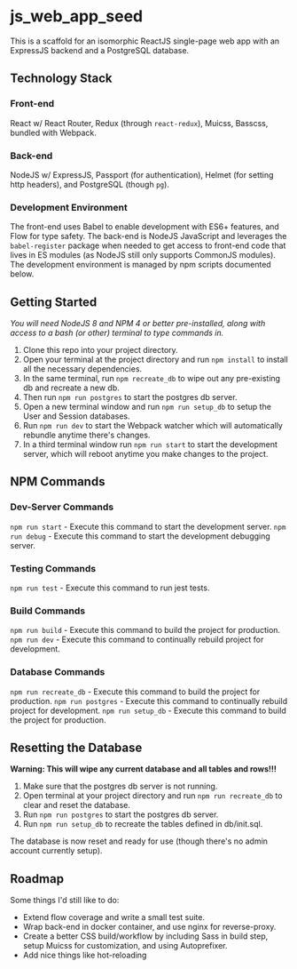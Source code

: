 # js_web_app_seed
This is a scaffold for an isomorphic ReactJS single-page web app with an ExpressJS backend and a PostgreSQL database.

## Technology Stack

### Front-end
React w/ React Router, Redux (through `react-redux`), Muicss, Basscss, bundled with Webpack.

### Back-end
NodeJS w/ ExpressJS, Passport (for authentication), Helmet (for setting http headers), and PostgreSQL (though `pg`).

### Development Environment
The front-end uses Babel to enable development with ES6+ features, and Flow for type safety. The back-end is NodeJS JavaScript and leverages the `babel-register` package when needed to get access to front-end code that lives in ES modules (as NodeJS still only supports CommonJS modules). The development environment is managed by npm scripts documented below.

## Getting Started

*You will need NodeJS 8 and NPM 4 or better pre-installed, along with access to a bash (or other) terminal to type commands in.*

1. Clone this repo into your project directory.
2. Open your terminal at the project directory and run `npm install` to install all the necessary dependencies.
3. In the same terminal, run `npm recreate_db` to wipe out any pre-existing db and recreate a new db.
4. Then run `npm run postgres` to start the postgres db server.
5. Open a new terminal window and run `npm run setup_db` to setup the User and Session databases.
6. Run `npm run dev` to start the Webpack watcher which will automatically rebundle anytime there's changes.
7. In a third terminal window run `npm run start` to start the development server, which will reboot anytime you make changes to the project.

## NPM Commands

### Dev-Server Commands
`npm run start` - Execute this command to start the development server.
`npm run debug` - Execute this command to start the development debugging server.

### Testing Commands
`npm run test` - Execute this command to run jest tests.

### Build Commands
`npm run build` - Execute this command to build the project for production.
`npm run dev` - Execute this command to continually rebuild project for development.

### Database Commands
`npm run recreate_db` - Execute this command to build the project for production.
`npm run postgres` - Execute this command to continually rebuild project for development.
`npm run setup_db` - Execute this command to build the project for production.

## Resetting the Database

**Warning: This will wipe any current database and all tables and rows!!!**

1. Make sure that the postgres db server is not running.
2. Open terminal at your project directory and run `npm run recreate_db` to clear and reset the database.
3. Run `npm run postgres` to start the postgres db server.
4. Run `npm run setup_db` to recreate the tables defined in db/init.sql.

The database is now reset and ready for use (though there's no admin account currently setup).

## Roadmap

Some things I'd still like to do:

- Extend flow coverage and write a small test suite.
- Wrap back-end in docker container, and use nginx for reverse-proxy.
- Create a better CSS build/workflow by including Sass in build step, setup Muicss for customization, and using Autoprefixer.
- Add nice things like hot-reloading